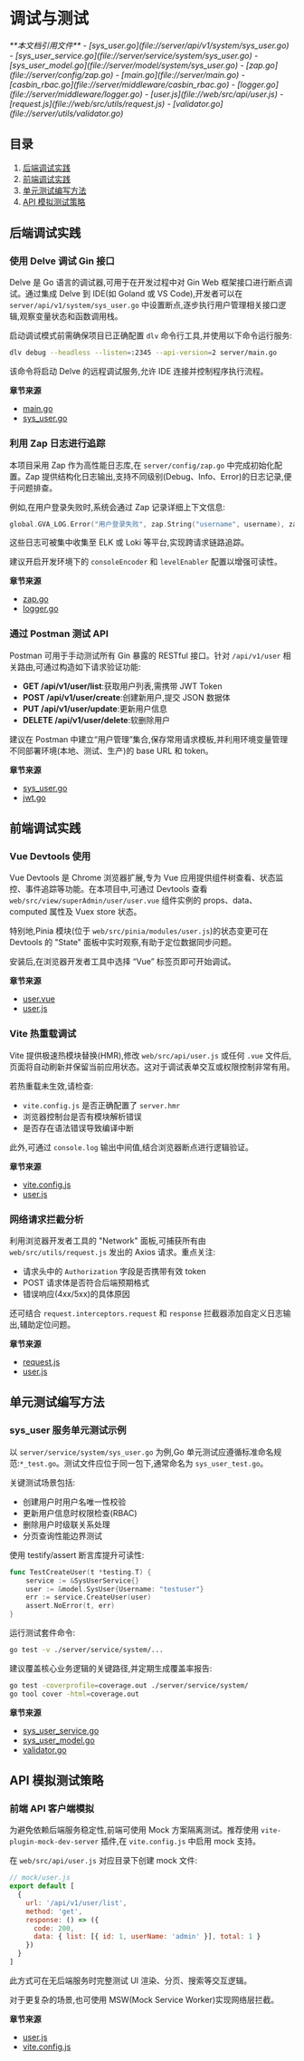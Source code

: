 # 调试与测试

<cite>
**本文档引用文件**  
- [sys_user.go](file://server/api/v1/system/sys_user.go)
- [sys_user_service.go](file://server/service/system/sys_user.go)
- [sys_user_model.go](file://server/model/system/sys_user.go)
- [zap.go](file://server/config/zap.go)
- [main.go](file://server/main.go)
- [casbin_rbac.go](file://server/middleware/casbin_rbac.go)
- [logger.go](file://server/middleware/logger.go)
- [user.js](file://web/src/api/user.js)
- [request.js](file://web/src/utils/request.js)
- [validator.go](file://server/utils/validator.go)
</cite>

## 目录
1. [后端调试实践](#后端调试实践)
2. [前端调试实践](#前端调试实践)
3. [单元测试编写方法](#单元测试编写方法)
4. [API 模拟测试策略](#api-模拟测试策略)

## 后端调试实践

### 使用 Delve 调试 Gin 接口

Delve 是 Go 语言的调试器,可用于在开发过程中对 Gin Web 框架接口进行断点调试。通过集成 Delve 到 IDE(如 Goland 或 VS Code),开发者可以在 `server/api/v1/system/sys_user.go` 中设置断点,逐步执行用户管理相关接口逻辑,观察变量状态和函数调用栈。

启动调试模式前需确保项目已正确配置 `dlv` 命令行工具,并使用以下命令运行服务:

```bash
dlv debug --headless --listen=:2345 --api-version=2 server/main.go
```

该命令将启动 Delve 的远程调试服务,允许 IDE 连接并控制程序执行流程。

**章节来源**
- [main.go](file://server/main.go#L1-L20)
- [sys_user.go](file://server/api/v1/system/sys_user.go#L1-L50)

### 利用 Zap 日志进行追踪

本项目采用 Zap 作为高性能日志库,在 `server/config/zap.go` 中完成初始化配置。Zap 提供结构化日志输出,支持不同级别(Debug、Info、Error)的日志记录,便于问题排查。

例如,在用户登录失败时,系统会通过 Zap 记录详细上下文信息:

```go
global.GVA_LOG.Error("用户登录失败", zap.String("username", username), zap.Error(err))
```

这些日志可被集中收集至 ELK 或 Loki 等平台,实现跨请求链路追踪。

建议开启开发环境下的 `consoleEncoder` 和 `levelEnabler` 配置以增强可读性。

**章节来源**
- [zap.go](file://server/config/zap.go#L10-L60)
- [logger.go](file://server/middleware/logger.go#L15-L40)

### 通过 Postman 测试 API

Postman 可用于手动测试所有 Gin 暴露的 RESTful 接口。针对 `/api/v1/user` 相关路由,可通过构造如下请求验证功能:

- **GET /api/v1/user/list**:获取用户列表,需携带 JWT Token
- **POST /api/v1/user/create**:创建新用户,提交 JSON 数据体
- **PUT /api/v1/user/update**:更新用户信息
- **DELETE /api/v1/user/delete**:软删除用户

建议在 Postman 中建立“用户管理”集合,保存常用请求模板,并利用环境变量管理不同部署环境(本地、测试、生产)的 base URL 和 token。

**章节来源**
- [sys_user.go](file://server/api/v1/system/sys_user.go#L50-L100)
- [jwt.go](file://server/middleware/jwt.go#L20-L50)

## 前端调试实践

### Vue Devtools 使用

Vue Devtools 是 Chrome 浏览器扩展,专为 Vue 应用提供组件树查看、状态监控、事件追踪等功能。在本项目中,可通过 Devtools 查看 `web/src/view/superAdmin/user/user.vue` 组件实例的 props、data、computed 属性及 Vuex store 状态。

特别地,Pinia 模块(位于 `web/src/pinia/modules/user.js`)的状态变更可在 Devtools 的 "State" 面板中实时观察,有助于定位数据同步问题。

安装后,在浏览器开发者工具中选择 “Vue” 标签页即可开始调试。

**章节来源**
- [user.vue](file://web/src/view/superAdmin/user/user.vue#L1-L30)
- [user.js](file://web/src/pinia/modules/user.js#L10-L50)

### Vite 热重载调试

Vite 提供极速热模块替换(HMR),修改 `web/src/api/user.js` 或任何 `.vue` 文件后,页面将自动刷新并保留当前应用状态。这对于调试表单交互或权限控制非常有用。

若热重载未生效,请检查:
- `vite.config.js` 是否正确配置了 `server.hmr`
- 浏览器控制台是否有模块解析错误
- 是否存在语法错误导致编译中断

此外,可通过 `console.log` 输出中间值,结合浏览器断点进行逻辑验证。

**章节来源**
- [vite.config.js](file://web/vite.config.js#L10-L30)
- [user.js](file://web/src/api/user.js#L1-L25)

### 网络请求拦截分析

利用浏览器开发者工具的 "Network" 面板,可捕获所有由 `web/src/utils/request.js` 发出的 Axios 请求。重点关注:
- 请求头中的 `Authorization` 字段是否携带有效 token
- POST 请求体是否符合后端预期格式
- 错误响应(4xx/5xx)的具体原因

还可结合 `request.interceptors.request` 和 `response` 拦截器添加自定义日志输出,辅助定位问题。

**章节来源**
- [request.js](file://web/src/utils/request.js#L20-L80)
- [user.js](file://web/src/api/user.js#L30-L60)

## 单元测试编写方法

### sys_user 服务单元测试示例

以 `server/service/system/sys_user.go` 为例,Go 单元测试应遵循标准命名规范:`*_test.go`。测试文件应位于同一包下,通常命名为 `sys_user_test.go`。

关键测试场景包括:
- 创建用户时用户名唯一性校验
- 更新用户信息时权限检查(RBAC)
- 删除用户时级联关系处理
- 分页查询性能边界测试

使用 testify/assert 断言库提升可读性:

```go
func TestCreateUser(t *testing.T) {
	service := &SysUserService{}
	user := &model.SysUser{Username: "testuser"}
	err := service.CreateUser(user)
	assert.NoError(t, err)
}
```

运行测试套件命令:

```bash
go test -v ./server/service/system/...
```

建议覆盖核心业务逻辑的关键路径,并定期生成覆盖率报告:

```bash
go test -coverprofile=coverage.out ./server/service/system/
go tool cover -html=coverage.out
```

**章节来源**
- [sys_user_service.go](file://server/service/system/sys_user.go#L1-L40)
- [sys_user_model.go](file://server/model/system/sys_user.go#L1-L50)
- [validator.go](file://server/utils/validator.go#L15-L60)

## API 模拟测试策略

### 前端 API 客户端模拟

为避免依赖后端服务稳定性,前端可使用 Mock 方案隔离测试。推荐使用 `vite-plugin-mock-dev-server` 插件,在 `vite.config.js` 中启用 mock 支持。

在 `web/src/api/user.js` 对应目录下创建 mock 文件:

```js
// mock/user.js
export default [
  {
    url: '/api/v1/user/list',
    method: 'get',
    response: () => ({
      code: 200,
      data: { list: [{ id: 1, userName: 'admin' }], total: 1 }
    })
  }
]
```

此方式可在无后端服务时完整测试 UI 渲染、分页、搜索等交互逻辑。

对于更复杂的场景,也可使用 MSW(Mock Service Worker)实现网络层拦截。

**章节来源**
- [user.js](file://web/src/api/user.js#L1-L20)
- [vite.config.js](file://web/vite.config.js#L40-L60)